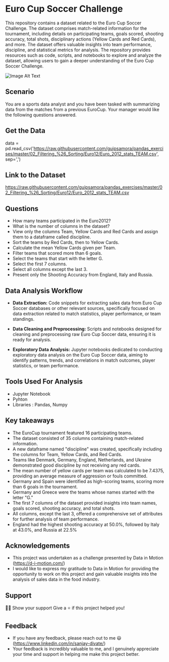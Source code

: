 # Euro Cup Soccer Challenge

This repository contains a dataset related to the Euro Cup Soccer Challenge. The dataset comprises match-related information for the tournament, including details on participating teams, goals scored, shooting accuracy, total shots, disciplinary actions (Yellow Cards and Red Cards), and more. The dataset offers valuable insights into team performance, discipline, and statistical metrics for analysis. The repository provides resources such as code, scripts, and notebooks to explore and analyze the dataset, allowing users to gain a deeper understanding of the Euro Cup Soccer Challenge.

![Image Alt Text](https://wallpapercave.com/dwp1x/wp6960696.jpg)




## Scenario
You are a sports data analyst and you have been tasked with summarizing data from the matches from a previous EuroCup. Your manager would like the following questions answered.
## Get the Data
data = pd.read_csv('https://raw.githubusercontent.com/guipsamora/pandas_exercises/master/02_Filtering_%26_Sorting/Euro12/Euro_2012_stats_TEAM.csv', sep=',')
## Link to the Dataset
https://raw.githubusercontent.com/guipsamora/pandas_exercises/master/02_Filtering_%26_Sorting/Euro12/Euro_2012_stats_TEAM.csv
## Questions
- How many teams participated in the Euro2012?
- What is the number of columns in the dataset?
- View only the columns Team, Yellow Cards and Red Cards and assign them to a dataframe called discipline.
- Sort the teams by Red Cards, then to Yellow Cards.
- Calculate the mean Yellow Cards given per Team.
- Filter teams that scored more than 6 goals.
- Select the teams that start with the letter G.
- Select the first 7 columns.
- Select all columns except the last 3.
- Present only the Shooting Accuracy from England, Italy and Russia.
## Data Analysis Workflow
- **Data Extraction:** Code snippets for extracting sales data from Euro Cup Soccer databases or other relevant sources, specifically focused on data extraction related to match statistics, player performance, or team standings.

- **Data Cleaning and Preprocessing:** Scripts and notebooks designed for cleaning and preprocessing raw Euro Cup Soccer data, ensuring it is ready for analysis.

- **Exploratory Data Analysis:** Jupyter notebooks dedicated to conducting exploratory data analysis on the Euro Cup Soccer data, aiming to identify patterns, trends, and correlations in match outcomes, player statistics, or team performance.
## Tools Used For Analysis
- Jupyter Notebook
- Pyhton
- Libraries : Pandas, Numpy
## Key takeaways
- The EuroCup tournament featured 16 participating teams.
- The dataset consisted of 35 columns containing match-related information.
- A new dataframe named "discipline" was created, specifically including the columns for Team, Yellow Cards, and Red Cards.
- Teams like Denmark, Germany, England, Netherlands, and Ukraine demonstrated good discipline by not receiving any red cards.
- The mean number of yellow cards per team was calculated to be 7.4375, providing an average measure of aggression or fouls committed.
- Germany and Spain were identified as high-scoring teams, scoring more than 6 goals in the tournament.
- Germany and Greece were the teams whose names started with the letter "G."
- The first 7 columns of the dataset provided insights into team names, goals scored, shooting accuracy, and total shots.
- All columns, except the last 3, offered a comprehensive set of attributes for further analysis of team performance.
- England had the highest shooting accuracy at 50.0%, followed by Italy at 43.0%, and Russia at 22.5%
## Acknowledgements

 - This project was undertaken as a challenge presented by Data in Motion (https://d-i-motion.com/) 
- I would like to express my gratitude to Data in Motion for providing the opportunity to work on this project and gain valuable insights into the analysis of sales data in the food industry.


## Support
👨‍🚀 Show your support
Give a ⭐️ if this project helped you!
## Feedback
- If you have any feedback, please reach out to me 😃(https://www.linkedin.com/in/sanjay-divate/)
- Your feedback is incredibly valuable to me, and I genuinely appreciate your time and support in helping me make this project better.
